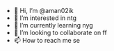 - 👋 Hi, I’m @aman02ik
- 👀 I’m interested in ntg
- 🌱 I’m currently learning nyg
- 💞️ I’m looking to collaborate on ff
- 📫 How to reach me se

<!---
aman02ik/aman02ik is a ✨ special ✨ repository because its `README.md` (this file) appears on your GitHub profile.
You can click the Preview link to take a look at your changes.
--->

